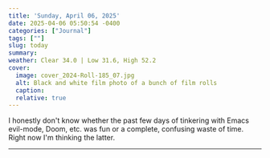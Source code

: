 ```yaml
---
title: 'Sunday, April 06, 2025'
date: 2025-04-06 05:50:54 -0400
categories: ["Journal"]
tags: [""]
slug: today
summary: 
weather: Clear 34.0 | Low 31.6, High 52.2
cover: 
  image: cover_2024-Roll-185_07.jpg
  alt: Black and white film photo of a bunch of film rolls
  caption: 
  relative: true
---
```


I honestly don't know whether the past few days of tinkering with Emacs evil-mode, Doom, etc. was fun or a complete, confusing waste of time. Right now I'm thinking the latter.

----
